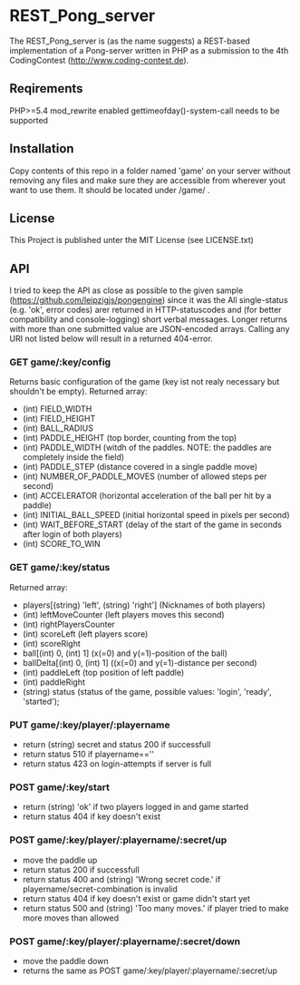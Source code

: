 REST_Pong_server
================

The REST_Pong_server is (as the name suggests) a REST-based implementation of a Pong-server written in PHP as a submission to the 4th CodingContest (http://www.coding-contest.de).

Reqirements
-----------
PHP>=5.4
mod_rewrite enabled
gettimeofday()-system-call needs to be supported

Installation
------------
Copy contents of this repo in a folder named 'game' on your server without removing any files and make sure they are accessible from wherever yout want to use them. It should be located under <adress of your server>/game/ .

License
-------
This Project is published unter the MIT License (see LICENSE.txt)

API
---
I tried to keep the API as close as possible to the given sample (https://github.com/leipzigjs/pongengine) since it was the 
All single-status (e.g. 'ok', error codes) arer returned in HTTP-statuscodes and (for better compatibility and console-logging) short verbal messages. Longer returns with more than one submitted value are JSON-encoded arrays. Calling any URI not listed below will result in a returned 404-error.

### GET game/:key/config
Returns basic configuration of the game (key ist not realy necessary but shouldn't be empty).
Returned array:
* (int) FIELD_WIDTH
* (int) FIELD_HEIGHT
* (int) BALL_RADIUS
* (int) PADDLE_HEIGHT (top border, counting from the top)
* (int) PADDLE_WIDTH (witdh of the paddles. NOTE: the paddles are completely inside the field)
* (int) PADDLE_STEP (distance covered in a single paddle move)
* (int) NUMBER_OF_PADDLE_MOVES (number of allowed steps per second)
* (int) ACCELERATOR (horizontal acceleration of the ball per hit by a paddle)
* (int) INITIAL_BALL_SPEED (initial horizontal speed in pixels per second)
* (int) WAIT_BEFORE_START (delay of the start of the game in seconds after login of both players)
* (int) SCORE_TO_WIN

### GET game/:key/status
Returned array:
* players[(string) 'left', (string) 'right'] (Nicknames of both players)
* (int) leftMoveCounter (left players moves this second)
* (int) rightPlayersCounter
* (int) scoreLeft (left players score)
* (int) scoreRight
* ball[(int) 0, (int) 1] (x(=0) and y(=1)-position of the ball)
* ballDelta[(int) 0, (int) 1] ((x(=0) and y(=1)-distance per second)
* (int) paddleLeft (top position of left paddle)
* (int) paddleRight
* (string) status (status of the game, possible values: 'login', 'ready', 'started');

### PUT game/:key/player/:playername
* return (string) secret and status 200 if successfull
* return status 510 if playername==''
* return status 423 on login-attempts if server is full

### POST game/:key/start
* return (string) 'ok' if two players logged in and game started
* return status 404 if key doesn't exist

### POST game/:key/player/:playername/:secret/up
* move the paddle up
* return status 200 if successfull
* return status 400 and (string) 'Wrong secret code.' if playername/secret-combination is invalid
* return status 404 if key doesn't exist or game didn't start yet
* return status 500 and (string) 'Too many moves.' if player tried to make more moves than allowed

### POST game/:key/player/:playername/:secret/down
* move the paddle down
* returns the same as POST game/:key/player/:playername/:secret/up